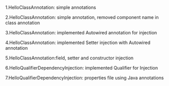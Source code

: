 <p>1.HelloClassAnnotation: simple annotations</p>
<p>2.HelloClassAnnotation: simple annotation, removed component name in class annotation</p>
<p>3.HelloClassAnnotation: implemented Autowired annotation for injection</p>
<p>4.HelloClassAnnotation: implemented Setter injection with Autowired annotation</p>
<p>5.HelloClassAnnotation:field, setter and constructor injection</p>
<p>6.HelloQualifierDependencyInjection: implemented Qualifier for Injection</p>
<p>7.HelloQualifierDependencyInjection: properties file using Java annotations</p>
